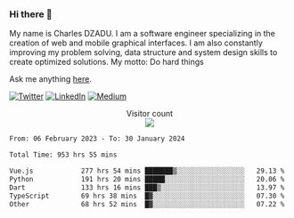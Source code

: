 ### Hi there 👋

My name is Charles DZADU. I am a software engineer specializing in the creation of web and mobile graphical interfaces. I am also constantly improving my problem solving, data structure and system design skills to create optimized solutions.
My motto: Do hard things


Ask me anything [here](https://github.com/charlesdzadu/charlesdzadu/issues?q=is%3Aissue+is%3Aopen).

<p> 
  <a href="https://twitter.com/CharlesDzadu" target="_blank"><img alt="Twitter" src="https://img.shields.io/badge/twitter-%231DA1F2.svg?&style=for-the-badge&logo=twitter&logoColor=white" /></a> 
  <a href="https://www.linkedin.com/in/charlesdzadu/" target="_blank"><img alt="LinkedIn" src="https://img.shields.io/badge/linkedin-%230077B5.svg?&style=for-the-badge&logo=linkedin&logoColor=white" /></a> 
  <a href="https://charlesdzadu.com" target="_blank"><img alt="Medium" src="https://img.shields.io/badge/medium-%2312100E.svg?&style=for-the-badge&logo=medium&logoColor=white" /></a>
</p>


<p align="center"> 
  Visitor count<br>
  <img src="https://profile-counter.glitch.me/charlesdzadu/count.svg" />
</p>


<!--START_SECTION:waka-->

```txt
From: 06 February 2023 - To: 30 January 2024

Total Time: 953 hrs 55 mins

Vue.js            277 hrs 54 mins ███████▒░░░░░░░░░░░░░░░░░   29.13 %
Python            191 hrs 20 mins █████░░░░░░░░░░░░░░░░░░░░   20.06 %
Dart              133 hrs 16 mins ███▒░░░░░░░░░░░░░░░░░░░░░   13.97 %
TypeScript        69 hrs 38 mins  █▓░░░░░░░░░░░░░░░░░░░░░░░   07.30 %
Other             68 hrs 52 mins  █▓░░░░░░░░░░░░░░░░░░░░░░░   07.22 %
```

<!--END_SECTION:waka-->
